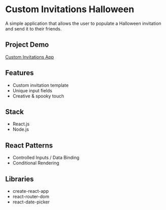 # Custom Invitations Halloween

A simple application that allows the user to populate a Halloween invitation and send it to their friends.

## Project Demo
[Custom Invitations App](custom-invitations-halloween.netlify.com)

## Features
* Custom invitation template
* Unique input fields
* Creative & spooky touch

## Stack
* React.js
* Node.js

## React Patterns
* Controlled Inputs / Data Binding
* Conditional Rendering

## Libraries
* create-react-app
* react-router-dom
* react-date-picker
